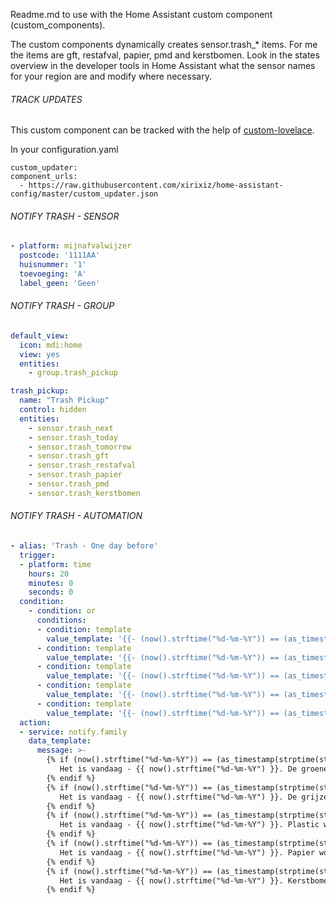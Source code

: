 Readme.md to use with the Home Assistant custom component (custom_components).

The custom components dynamically creates sensor.trash_* items. For me the items are gft, restafval, papier, pmd and kerstbomen.
Look in the states overview in the developer tools in Home Assistant what the sensor names for your region are and modify where necessary.

###### TRACK UPDATES
This custom component can be tracked with the help of [custom-lovelace](https://github.com/ciotlosm/custom-lovelace).

In your configuration.yaml

 ```
custom_updater:
 component_urls:
   - https://raw.githubusercontent.com/xirixiz/home-assistant-config/master/custom_updater.json
```

###### NOTIFY TRASH - SENSOR
```yaml
- platform: mijnafvalwijzer
  postcode: '1111AA'
  huisnummer: '1'
  toevoeging: 'A'
  label_geen: 'Geen'
```
  
###### NOTIFY TRASH - GROUP
```yaml
default_view:
  icon: mdi:home
  view: yes
  entities:
    - group.trash_pickup

trash_pickup:
  name: "Trash Pickup"
  control: hidden
  entities:
    - sensor.trash_next
    - sensor.trash_today
    - sensor.trash_tomorrow
    - sensor.trash_gft
    - sensor.trash_restafval
    - sensor.trash_papier
    - sensor.trash_pmd
    - sensor.trash_kerstbomen
```

###### NOTIFY TRASH - AUTOMATION
```yaml
- alias: 'Trash - One day before'
  trigger:
  - platform: time
    hours: 20
    minutes: 0
    seconds: 0
  condition:
    - condition: or
      conditions:
      - condition: template
        value_template: '{{- (now().strftime("%d-%m-%Y")) == (as_timestamp(strptime(states.sensor.trash_gft.state, "%d-%m-%Y")) - (1 * 86400 )) | timestamp_custom("%d-%m-%Y") -}}'
      - condition: template
        value_template: '{{- (now().strftime("%d-%m-%Y")) == (as_timestamp(strptime(states.sensor.trash_restafval.state, "%d-%m-%Y")) - (1 * 86400 )) | timestamp_custom("%d-%m-%Y") -}}'
      - condition: template
        value_template: '{{- (now().strftime("%d-%m-%Y")) == (as_timestamp(strptime(states.sensor.trash_pmd.state, "%d-%m-%Y")) - (1 * 86400 )) | timestamp_custom("%d-%m-%Y") -}}'
      - condition: template
        value_template: '{{- (now().strftime("%d-%m-%Y")) == (as_timestamp(strptime(states.sensor.trash_papier.state, "%d-%m-%Y")) - (1 * 86400 )) | timestamp_custom("%d-%m-%Y") -}}'
      - condition: template
        value_template: '{{- (now().strftime("%d-%m-%Y")) == (as_timestamp(strptime(states.sensor.trash_kerstbomen.state, "%d-%m-%Y")) - (1 * 86400 )) | timestamp_custom("%d-%m-%Y") -}}'
  action:
  - service: notify.family
    data_template:
      message: >-
        {% if (now().strftime("%d-%m-%Y")) == (as_timestamp(strptime(states.sensor.trash_gft.state, "%d-%m-%Y")) - (1 * 86400 )) | timestamp_custom("%d-%m-%Y") %}
           Het is vandaag - {{ now().strftime("%d-%m-%Y") }}. De groene bak wordt geleegd op: {{ states.sensor.trash_gft.state }}!
        {% endif %}
        {% if (now().strftime("%d-%m-%Y")) == (as_timestamp(strptime(states.sensor.trash_restafval.state, "%d-%m-%Y")) - (1 * 86400 )) | timestamp_custom("%d-%m-%Y") %}
           Het is vandaag - {{ now().strftime("%d-%m-%Y") }}. De grijze bak wordt geleegd op: {{ states.sensor.restafval.state }}!
        {% endif %}
        {% if (now().strftime("%d-%m-%Y")) == (as_timestamp(strptime(states.sensor.trash_pmd.state, "%d-%m-%Y")) - (1 * 86400 )) | timestamp_custom("%d-%m-%Y") %}
           Het is vandaag - {{ now().strftime("%d-%m-%Y") }}. Plastic wordt opgehaald op: {{ states.sensor.trash_pmd.state }}!
        {% endif %}
        {% if (now().strftime("%d-%m-%Y")) == (as_timestamp(strptime(states.sensor.trash_papier.state, "%d-%m-%Y")) - (1 * 86400 )) | timestamp_custom("%d-%m-%Y") %}
           Het is vandaag - {{ now().strftime("%d-%m-%Y") }}. Papier wordt opgehaald op: {{ states.sensor.trash_papier.state }}!
        {% endif %}
        {% if (now().strftime("%d-%m-%Y")) == (as_timestamp(strptime(states.sensor.trash_kerstbomen.state, "%d-%m-%Y")) - (1 * 86400 )) | timestamp_custom("%d-%m-%Y") %}
           Het is vandaag - {{ now().strftime("%d-%m-%Y") }}. Kerstbomen worden opgehaald op: {{ states.sensor.trash_kerstbomen.state }}!
        {% endif %}
```
